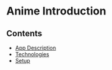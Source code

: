 # Anime Introduction

## Contents
* [App Description](#app-Description)
* [Technologies](#technologies)
* [Setup](#setup)


